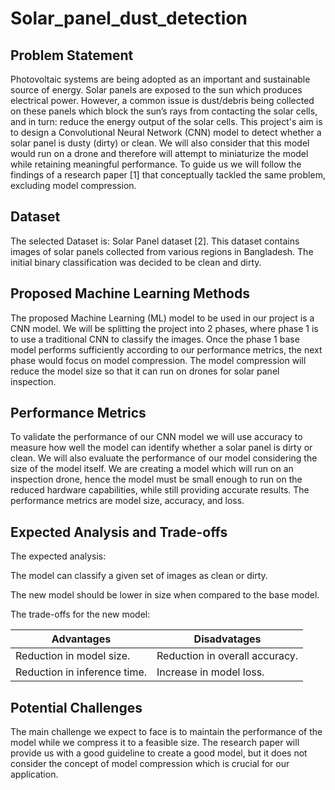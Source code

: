 # Solar_panel_dust_detection

## Problem Statement 

Photovoltaic systems are being adopted as an important and sustainable source of energy. Solar panels are exposed to the sun which produces electrical power. However, a common issue is dust/debris being collected on these panels which block the sun’s rays from contacting the solar cells, and in turn: reduce the energy output of the solar cells. This project's aim is to design a Convolutional Neural Network (CNN) model to detect whether a solar panel is dusty (dirty) or clean. We will also consider that this model would run on a drone and therefore will attempt to miniaturize the model while retaining meaningful performance. To guide us we will follow the findings of a research paper ​[1]​ that conceptually tackled the same problem, excluding model compression. 

## Dataset 

The selected Dataset is: Solar Panel dataset ​[2]​. This dataset contains images of solar panels collected from various regions in Bangladesh. The initial binary classification was decided to be clean and dirty. 

## Proposed Machine Learning Methods 

The proposed Machine Learning (ML) model to be used in our project is a CNN model. We will be splitting the project into 2 phases, where phase 1 is to use a traditional CNN to classify the images. Once the phase 1 base model performs sufficiently according to our performance metrics, the next phase would focus on model compression. The model compression will reduce the model size so that it can run on drones for solar panel inspection. 

## Performance Metrics 

To validate the performance of our CNN model we will use accuracy to measure how well the model can identify whether a solar panel is dirty or clean. We will also evaluate the performance of our model considering the size of the model itself. We are creating a model which will run on an inspection drone, hence the model must be small enough to run on the reduced hardware capabilities, while still providing accurate results. The performance metrics are model size, accuracy, and loss. 

## Expected Analysis and Trade-offs 

The expected analysis: 

The model can classify a given set of images as clean or dirty. 

The new model should be lower in size when compared to the base model. 

The trade-offs for the new model: 

| Advantages | Disadvatages |
|       --- |       --- |
|Reduction in model size. | Reduction in overall accuracy. |
|Reduction in inference time. | Increase in model loss. |

## Potential Challenges 

The main challenge we expect to face is to maintain the performance of the model while we compress it to a feasible size. The research paper will provide us with a good guideline to create a good model, but it does not consider the concept of model compression which is crucial for our application. 

